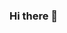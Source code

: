 ### Hi there 👋

<!--
**blueint323/blueint323** is a ✨ _special_ ✨ repository because its `README.md` (this file) appears on your GitHub profile.

Here are some ideas to get you started:

- 🔭 I’m currently working on ...
- 🌱 I’m currently learning ...
- 👯 I’m looking to collaborate on ...
- 🤔 I’m looking for help with ...
- 💬 Ask me about ...
- 📫 How to reach me: ...
- 😄 Pronouns: ...
- ⚡ Fun fact: ...
[![http://mazassumnida.wtf/api/generate_badge?boj=swoon](http://mazassumnida.wtf/api/generate_badge?boj=swoon)](https://solved.ac/swoon)
